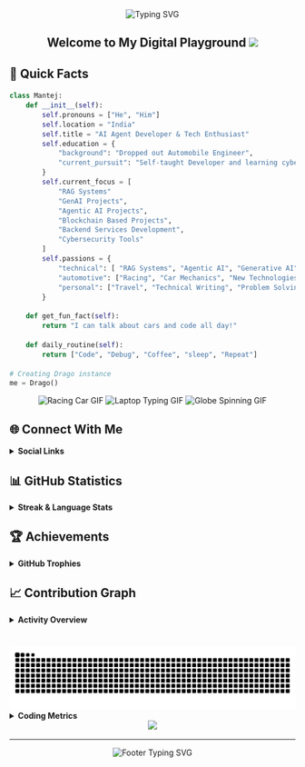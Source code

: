 <div align="center">
  <img src="https://readme-typing-svg.demolab.com?font=Fira+Code&weight=600&size=40&duration=4000&pause=1000&color=6AD3FF&center=true&vCenter=true&random=false&width=500&height=70&lines=Hi+%F0%9F%91%8B+I'm+Mantej" alt="Typing SVG" />
</div>

<div align="center">
  <h2>
    Welcome to My Digital Playground
    <img src="https://media.giphy.com/media/hvRJCLFzcasrR4ia7z/giphy.gif" width="30px"/>
  </h2>
</div>



<h2> 🚀 Quick Facts </h2>


```python
class Mantej:
    def __init__(self):
        self.pronouns = ["He", "Him"]
        self.location = "India"
        self.title = "AI Agent Developer & Tech Enthusiast"
        self.education = {
            "background": "Dropped out Automobile Engineer",
            "current_pursuit": "Self-taught Developer and learning cybersecurity tools"
        }
        self.current_focus = [
            "RAG Systems"
            "GenAI Projects",
            "Agentic AI Projects",
            "Blockchain Based Projects",
            "Backend Services Development",
            "Cybersecurity Tools"
        ]
        self.passions = {
            "technical": [ "RAG Systems", "Agentic AI", "Generative AI", "Machine Learning", "Linux", "System Architecture", "Cloud Computing", "Internet of Things", "Web3 & Blockchain"],
            "automotive": ["Racing", "Car Mechanics", "New Technologies", "Modifications"],
            "personal": ["Travel", "Technical Writing", "Problem Solving", "Documentations"]
        }
    
    def get_fun_fact(self):
        return "I can talk about cars and code all day!"
    
    def daily_routine(self):
        return ["Code", "Debug", "Coffee", "sleep", "Repeat"]

# Creating Drago instance
me = Drago()
```

<div align="center">
  <img src="https://media0.giphy.com/media/iJDLBX5GY8niCpZYkR/source.gif" alt="Racing Car GIF" width="275" height="185"/>
  <img src="https://media.giphy.com/media/Y4ak9Ki2GZCbJxAnJD/giphy.gif" alt="Laptop Typing GIF" width="275" height="185"/>
  <img src="https://i.gifer.com/origin/89/894182626f762e66170dab57945c4b9e.gif" alt="Globe Spinning GIF" width="275" height="185"/>
</div>

## 🌐 Connect With Me

<details>
  <summary><b>Social Links</b></summary>
  <br>
  
  <div align="center">

  [![LinkedIn](https://img.shields.io/badge/LinkedIn-%230077B5.svg?style=for-the-badge&logo=linkedin&logoColor=white)](https://linkedin.com/in/mantej-singh-a-724219288)
  [![X](https://img.shields.io/badge/X-%23000000.svg?style=for-the-badge&logo=X&logoColor=white)](https://x.com/_gear_head_03_)
  [![YouTube](https://img.shields.io/badge/YouTube-%23FF0000.svg?style=for-the-badge&logo=YouTube&logoColor=white)](https://youtube.com/@@dragoo0)

  </div>
</details>

## 📊 GitHub Statistics

<details>
  <summary><b>Streak & Language Stats</b></summary>
  <br>
  
  <div align="center">
  
  [![GitHub Streak](https://github-readme-streak-stats.herokuapp.com?user=Drago-03&theme=dark&short_numbers=true)](https://git.io/streak-stats)
    
  </div>

  <div align="center">

  ![Top Languages](https://github-readme-stats.vercel.app/api/top-langs/?username=Drago-03&theme=tokyonight&hide_border=true&include_all_commits=true&count_private=true&layout=compact&border_radius=10&card_width=500&cache_seconds=86400)

  </div>
</details>

## 🏆 Achievements

<details>
  <summary><b>GitHub Trophies</b></summary>
  <br>
  
  <div align="center"> 
  
  [![Trophy](https://github-profile-trophy.vercel.app/?username=Drago-03&theme=tokyonight&no-frame=true&column=7&margin-w=15&margin-h=15)](https://github.com/Drago-03)
  
  </div>
</details>

## 📈 Contribution Graph

<details>
  <summary><b>Activity Overview</b></summary>
  <br>
  
  <div align="center">
  
  [![Activity Graph](https://github-readme-activity-graph.vercel.app/graph?username=Drago-03&theme=tokyo-night&hide_border=true&radius=10&area=true&height=300)](https://github.com/Drago-03)
  
  </div>
</details>

###

<br clear="both">

<img src="https://raw.githubusercontent.com/Drago-03/Drago-03/output/snake.svg" alt="Snake animation" />

<br>

<details>
  <summary><b>Coding Metrics</b></summary>
  <br>
  
  <!--START_SECTION:waka-->
![Code Time](http://img.shields.io/badge/Code%20Time-172%20hrs%2053%20mins-blue)

![Lines of code](https://img.shields.io/badge/From%20Hello%20World%20I%27ve%20Written-70.5%20million%20lines%20of%20code-blue)

**I'm an Early 🐤** 

```text
🌞 Morning                4690 commits        ███████████░░░░░░░░░░░░░░   42.37 % 
🌆 Daytime                3675 commits        ████████░░░░░░░░░░░░░░░░░   33.20 % 
🌃 Evening                2067 commits        █████░░░░░░░░░░░░░░░░░░░░   18.68 % 
🌙 Night                  636 commits         █░░░░░░░░░░░░░░░░░░░░░░░░   05.75 % 
```
📅 **I'm Most Productive on Sunday** 

```text
Monday                   1749 commits        ████░░░░░░░░░░░░░░░░░░░░░   15.80 % 
Tuesday                  962 commits         ██░░░░░░░░░░░░░░░░░░░░░░░   08.69 % 
Wednesday                636 commits         █░░░░░░░░░░░░░░░░░░░░░░░░   05.75 % 
Thursday                 595 commits         █░░░░░░░░░░░░░░░░░░░░░░░░   05.38 % 
Friday                   919 commits         ██░░░░░░░░░░░░░░░░░░░░░░░   08.30 % 
Saturday                 1189 commits        ███░░░░░░░░░░░░░░░░░░░░░░   10.74 % 
Sunday                   5018 commits        ███████████░░░░░░░░░░░░░░   45.34 % 
```


📊 **This Week I Spent My Time On** 

```text
🕑︎ Time Zone: Asia/Kolkata

💬 Programming Languages: 
No Activity Tracked This Week
```

**Timeline**

![Lines of Code chart](https://raw.githubusercontent.com/Drago-03/Drago-03/main/assets/bar_graph.png)


 Last Updated on 04/09/2025 18:46:00 UTC
<!--END_SECTION:waka-->
</details>

<div align="center">
  
  <img src="https://capsule-render.vercel.app/api?type=waving&color=gradient&height=100&section=footer&animation=twinkling"/>
</div>

---

<div align="center">
  <img src="https://readme-typing-svg.demolab.com?font=Fira+Code&size=15&duration=3000&pause=1000&color=6AD3FF&center=true&vCenter=true&repeat=false&width=500&lines=Happy+Coding!+Feel+free+to+connect+and+collaborate!" alt="Footer Typing SVG" />
  
  <br>
</div>
